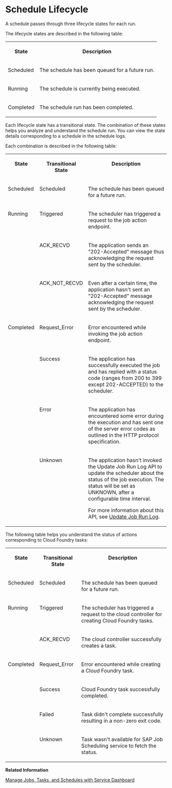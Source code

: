 <!-- loioe1805f2212844f0c93ad373c02da51be -->

# Schedule Lifecycle

A schedule passes through three lifecycle states for each run.

The lifecycle states are described in the following table:


<table>
<tr>
<th valign="top">

State

</th>
<th valign="top">

Description

</th>
</tr>
<tr>
<td valign="top">

Scheduled

</td>
<td valign="top">

The schedule has been queued for a future run.

</td>
</tr>
<tr>
<td valign="top">

Running

</td>
<td valign="top">

The schedule is currently being executed.

</td>
</tr>
<tr>
<td valign="top">

Completed

</td>
<td valign="top">

The schedule run has been completed.

</td>
</tr>
</table>

Each lifecycle state has a transitional state. The combination of these states helps you analyze and understand the schedule run. You can view the state details corresponding to a schedule in the schedule logs.

Each combination is described in the following table:


<table>
<tr>
<th valign="top">

State

</th>
<th valign="top">

Transitional State

</th>
<th valign="top">

Description

</th>
</tr>
<tr>
<td valign="top">

Scheduled

</td>
<td valign="top">

Scheduled

</td>
<td valign="top">

The schedule has been queued for a future run.

</td>
</tr>
<tr>
<td valign="top">

Running

</td>
<td valign="top">

Triggered

</td>
<td valign="top">

The scheduler has triggered a request to the job action endpoint.

</td>
</tr>
<tr>
<td valign="top" rowspan="2">



</td>
<td valign="top">

ACK\_RECVD

</td>
<td valign="top">

The application sends an “202-Accepted” message thus acknowledging the request sent by the scheduler.

</td>
</tr>
<tr>
<td valign="top">

ACK\_NOT\_RECVD

</td>
<td valign="top">

Even after a certain time, the application hasn't sent an “202-Accepted” message acknowledging the request sent by the scheduler.

</td>
</tr>
<tr>
<td valign="top">

Completed

</td>
<td valign="top">

Request\_Error

</td>
<td valign="top">

Error encountered while invoking the job action endpoint.

</td>
</tr>
<tr>
<td valign="top" rowspan="3">



</td>
<td valign="top">

Success

</td>
<td valign="top">

The application has successfully executed the job and has replied with a status code \(ranges from 200 to 399 except 202-ACCEPTED\) to the scheduler.

</td>
</tr>
<tr>
<td valign="top">

Error

</td>
<td valign="top">

The application has encountered some error during the execution and has sent one of the server error codes as outlined in the HTTP protocol specification.

</td>
</tr>
<tr>
<td valign="top">

Unknown

</td>
<td valign="top">

The application hasn't invoked the Update Job Run Log API to update the scheduler about the status of the job execution. The status will be set as UNKNOWN, after a configurable time interval.

For more information about this API, see [Update Job Run Log](../40---Using-JOB-SCHDULR-TITLE/update-job-run-log-e85da40.md).

</td>
</tr>
</table>

The following table helps you understand the status of actions corresponding to Cloud Foundry tasks:


<table>
<tr>
<th valign="top">

State

</th>
<th valign="top">

Transitional State

</th>
<th valign="top">

Description

</th>
</tr>
<tr>
<td valign="top">

Scheduled

</td>
<td valign="top">

Scheduled

</td>
<td valign="top">

The schedule has been queued for a future run.

</td>
</tr>
<tr>
<td valign="top">

Running

</td>
<td valign="top">

Triggered

</td>
<td valign="top">

The scheduler has triggered a request to the cloud controller for creating Cloud Foundry tasks.

</td>
</tr>
<tr>
<td valign="top">



</td>
<td valign="top">

ACK\_RECVD

</td>
<td valign="top">

The cloud controller successfully creates a task.

</td>
</tr>
<tr>
<td valign="top">

Completed

</td>
<td valign="top">

Request\_Error

</td>
<td valign="top">

Error encountered while creating a Cloud Foundry task.

</td>
</tr>
<tr>
<td valign="top" rowspan="3">



</td>
<td valign="top">

Success

</td>
<td valign="top">

Cloud Foundry task successfully completed.

</td>
</tr>
<tr>
<td valign="top">

Failed

</td>
<td valign="top">

Task didn't complete successfully resulting in a non-zero exit code.

</td>
</tr>
<tr>
<td valign="top">

Unknown

</td>
<td valign="top">

Task wasn't available for SAP Job Scheduling service to fetch the status.

</td>
</tr>
</table>

**Related Information**  


[Manage Jobs, Tasks, and Schedules with Service Dashboard](../40---Using-JOB-SCHDULR-TITLE/manage-jobs-tasks-and-schedules-with-service-dashboard-132fd06.md "The SAP Job Scheduling service dashboard enables you to manage jobs and tasks for a service instance.")

